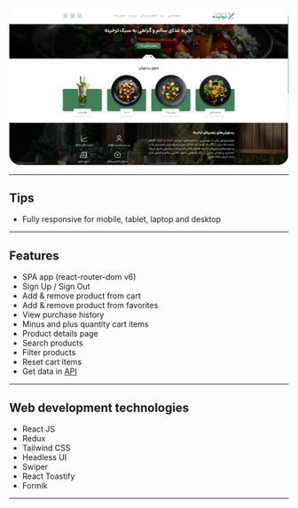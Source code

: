 <div align="center">
  <img src="Screenshot.png" style="border-radius:20px">
</div>

---



## Tips

- Fully responsive for mobile, tablet, laptop and desktop

---

## Features

- SPA app (react-router-dom v6)
- Sign Up / Sign Out
- Add & remove product from cart
- Add & remove product from favorites
- View purchase history
- Minus and plus quantity cart items
- Product details page
- Search products
- Filter products
- Reset cart items
- Get data in <a target="_blank" href="https://gifted-headscarf-hare.cyclic.cloud/foods">API</a> 

---

## Web development technologies

- React JS
- Redux
- Tailwind CSS
- Headless UI
- Swiper
- React Toastify
- Formik

---

